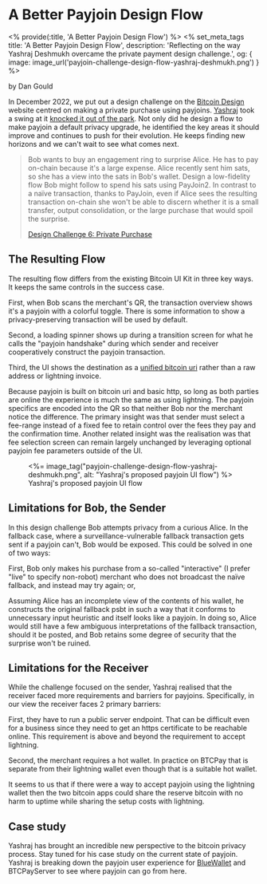 # A Better Payjoin Design Flow

<% provide(:title, 'A Better Payjoin Design Flow') %>
<% set_meta_tags title: 'A Better Payjoin Design Flow', description: 'Reflecting on the way Yashraj Deshmukh overcame the private payment design challenge.', og: { image: image_url('payjoin-challenge-design-flow-yashraj-deshmukh.png') } %>

<span class="by-line">by Dan Gould</span>

In December 2022, we put out a design challenge on the <a href="https://bitcoin.design">Bitcoin Design</a> website centred on making a private purchase using payjoins. <a href="https://iris.to//npub1yashrajtj3ddn9u2ypzalp4qew4f9u8wls0tpf5kuvqarenqwckql8adnu">Yashraj</a> took a swing at it <a href="https://docs.google.com/document/d/16HmzGnI1620W5HqFGw2KhjqytLzByBwD4uXMKW3RFxQ/edit" target="_blank">knocked it out of the park</a>. Not only did he design a flow to make payjoin a default privacy upgrade, he identified the key areas it should improve and continues to push for their evolution. He keeps finding new horizons and we can't wait to see what comes next.

> Bob wants to buy an engagement ring to surprise Alice. He has to pay on-chain because it's a large expense. Alice recently sent him sats, so she has a view into the sats in Bob's wallet. Design a low-fidelity flow Bob might follow to spend his sats using PayJoin2. In contrast to a naïve transaction, thanks to PayJoin, even if Alice sees the resulting transaction on-chain she won't be able to discern whether it is a small transfer, output consolidation, or the large purchase that would spoil the surprise.
>
> <span>[Design Challenge 6: Private Purchase](https://bitcoin.design/guide/resources/design-challenges/#challenge-6-private-purchase)</span>

## The Resulting Flow

The resulting flow differs from the existing Bitcoin UI Kit in three key ways. It keeps the same controls in the success case.

First, when Bob scans the merchant's QR, the transaction overview shows it's a payjoin with a colorful toggle. There is some information to show a privacy-preserving transaction will be used by default.

Second, a loading spinner shows up during a transition screen for what he calls the "payjoin handshake" during which sender and receiver cooperatively construct the payjoin transaction.

Third, the UI shows the destination as a [unified bitcoin uri](https://bitcoinqr.dev/) rather than a raw address or lightning invoice.

Because payjoin is built on bitcoin uri and basic http, so long as both parties are online the experience is much the same as using lightning. The payjoin specifics are encoded into the QR so that neither Bob nor the merchant notice the difference. The primary insight was that sender must select a fee-range instead of a fixed fee to retain control over the fees they pay and the confirmation time. Another related insight was the realisation was that fee selection screen can remain largely unchanged by leveraging optional payjoin fee parameters outside of the UI.

<figure>
   <%= image_tag("payjoin-challenge-design-flow-yashraj-deshmukh.png", alt: "Yashraj's proposed payjoin UI flow")  %>
   <figcaption>Yashraj's proposed payjoin UI flow</figcaption>
</figure>

## Limitations for Bob, the Sender

In this design challenge Bob attempts privacy from a curious Alice. In the fallback case, where a surveillance-vulnerable fallback transaction gets sent if a payjoin can't, Bob would be  exposed. This could be solved in one of two ways:

   First, Bob only makes his purchase from a so-called "interactive" (I prefer "live" to specify non-robot) merchant who does not broadcast the naïve fallback, and instead may try again; or,

   Assuming Alice has an incomplete view of the contents of his wallet, he constructs the original fallback psbt in such a way that it conforms to unnecessary input heuristic and itself looks like a payjoin. In doing so, Alice would still have a few ambiguous interpretations of the fallback transaction, should it be posted, and Bob retains some degree of security that the surprise won't be ruined.

## Limitations for the Receiver

While the challenge focused on the sender, Yashraj realised that the receiver faced more requirements and barriers for payjoins. Specifically, in our view the receiver faces 2 primary barriers:

First, they have to run a public server endpoint. That can be difficult even for a business since they need to get an https certificate to be reachable online. This requirement is above and beyond the requirement to accept lightning.

Second, the merchant requires a hot wallet. In practice on BTCPay that is separate from their lightning wallet even though that is a suitable hot wallet. 

It seems to us that if there were a way to accept payjoin using the lightning wallet then the two bitcoin apps could share the reserve bitcoin with no harm to uptime while sharing the setup costs with lightning.

## Case study

Yashraj has brought an incredible new perspective to the bitcoin privacy process. Stay tuned for his case study on the current state of payjoin. Yashraj is breaking down the payjoin user experience for [ BlueWallet](https://twitter.com/i/status/1313822205286010883) and BTCPayServer to see where payjoin can go from here.
